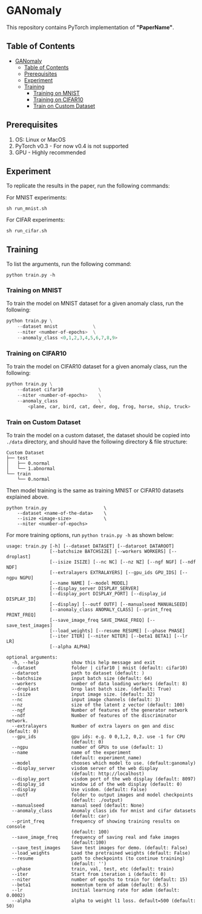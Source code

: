 # GANomaly

This repository contains PyTorch implementation of **"PaperName"**.

##  Table of Contents
- [GANomaly](#ganomaly)
    - [Table of Contents](#table-of-contents)
    - [Prerequisites](#prerequisites)
    - [Experiment](#experiment)
    - [Training](#training)
        - [Training on MNIST](#training-on-mnist)
        - [Training on CIFAR10](#training-on-cifar10)
        - [Train on Custom Dataset](#train-on-custom-dataset)


## Prerequisites
1. OS: Linux or MacOS
2. PyTorch v0.3 - For now v0.4 is not supported
3. GPU - Highly recommended


## Experiment

To replicate the results in the paper, run the following commands:

For MNIST experiments:
``` shell
sh run_mnist.sh
```

For CIFAR experiments:
``` shell
sh run_cifar.sh
```

## Training
To list the arguments, run the following command:
```
python train.py -h
```

### Training on MNIST
To train the model on MNIST dataset for a given anomaly class, run the following:

``` python
python train.py \
    --dataset mnist             \
    --niter <number-of-epochs>  \
    --anomaly_class <0,1,2,3,4,5,6,7,8,9>
```

### Training on CIFAR10
To train the model on CIFAR10 dataset for a given anomaly class, run the following:

``` python
python train.py \
    --dataset cifar10             \
    --niter <number-of-epochs>    \
    --anomaly_class               \
        <plane, car, bird, cat, deer, dog, frog, horse, ship, truck>
```

### Train on Custom Dataset
To train the model on a custom dataset, the dataset should be copied into `./data` directory, and should have the following directory & file structure:

```
Custom Dataset
├── test
│   ├── 0.normal
│   └── 1.abnormal
└── train
    └── 0.normal

```

Then model training is the same as training MNIST or CIFAR10 datasets explained above.

```
python train.py                     \
    --dataset <name-of-the-data>    \
    --isize <image-size>            \
    --niter <number-of-epochs>
```

For more training options, run `python train.py -h` as shown below:
```
usage: train.py [-h] [--dataset DATASET] [--dataroot DATAROOT]
                [--batchsize BATCHSIZE] [--workers WORKERS] [--droplast]
                [--isize ISIZE] [--nc NC] [--nz NZ] [--ngf NGF] [--ndf NDF]
                [--extralayers EXTRALAYERS] [--gpu_ids GPU_IDS] [--ngpu NGPU]
                [--name NAME] [--model MODEL]
                [--display_server DISPLAY_SERVER]
                [--display_port DISPLAY_PORT] [--display_id DISPLAY_ID]
                [--display] [--outf OUTF] [--manualseed MANUALSEED]
                [--anomaly_class ANOMALY_CLASS] [--print_freq PRINT_FREQ]
                [--save_image_freq SAVE_IMAGE_FREQ] [--save_test_images]
                [--load_weights] [--resume RESUME] [--phase PHASE]
                [--iter ITER] [--niter NITER] [--beta1 BETA1] [--lr LR]
                [--alpha ALPHA]

optional arguments:
  -h, --help            show this help message and exit
  --dataset             folder | cifar10 | mnist (default: cifar10)
  --dataroot            path to dataset (default: )
  --batchsize           input batch size (default: 64)
  --workers             number of data loading workers (default: 8)
  --droplast            Drop last batch size. (default: True)
  --isize               input image size. (default: 32)
  --nc                  input image channels (default: 3)
  --nz                  size of the latent z vector (default: 100)
  --ngf                 Number of features of the generator network
  --ndf                 Number of features of the discriminator network.
  --extralayers         Number of extra layers on gen and disc (default: 0)
  --gpu_ids             gpu ids: e.g. 0 0,1,2, 0,2. use -1 for CPU
                        (default: 0)
  --ngpu                number of GPUs to use (default: 1)
  --name                name of the experiment
                        (default: experiment_name)
  --model               chooses which model to use. (default:ganomaly)
  --display_server      visdom server of the web display
                        (default: http://localhost)
  --display_port        visdom port of the web display (default: 8097)
  --display_id          window id of the web display (default: 0)
  --display             Use visdom. (default: False)
  --outf                folder to output images and model checkpoints
                        (default: ./output)
  --manualseed          manual seed (default: None)
  --anomaly_class       Anomaly class idx for mnist and cifar datasets
                        (default: car)
  --print_freq          frequency of showing training results on console
                        (default: 100)
  --save_image_freq     frequency of saving real and fake images 
                        (default:100)
  --save_test_images    Save test images for demo. (default: False)
  --load_weights        Load the pretrained weights (default: False)
  --resume              path to checkpoints (to continue training) 
                        (default: '')
  --phase               train, val, test, etc (default: train)
  --iter                Start from iteration i (default: 0)
  --niter               number of epochs to train for (default: 15)
  --beta1               momentum term of adam (default: 0.5)
  --lr                  initial learning rate for adam (default: 0.0002)
  --alpha               alpha to weight l1 loss. default=500 (default: 50)

```